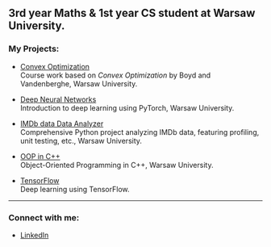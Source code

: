 ## 3rd year Maths & 1st year CS student at Warsaw University.

### My Projects:

- [Convex Optimization](https://github.com/dg7s/ConvexOptimization)  
  Course work based on *Convex Optimization* by Boyd and Vandenberghe, Warsaw University.

- [Deep Neural Networks](https://github.com/dg7s/DeepNeuralNetworks)  
  Introduction to deep learning using PyTorch, Warsaw University.

- [IMDb data Data Analyzer](https://gitlab.mimuw.edu.pl/dg448617/tools-supporting-data-analysis-in-python/-/tree/master/final_project?ref_type=heads)  
  Comprehensive Python project analyzing IMDb data, featuring profiling, unit testing, etc., Warsaw University.
  
- [OOP in C++](https://github.com/dg7s/object-oriented-programming-cpp)  
  Object-Oriented Programming in C++, Warsaw University.

- [TensorFlow](https://github.com/dg7s/Deep_learning_tensorflow)  
  Deep learning using TensorFlow.

---

### Connect with me:

- [LinkedIn](https://www.linkedin.com/in/dominik-gawe%C5%82/)
